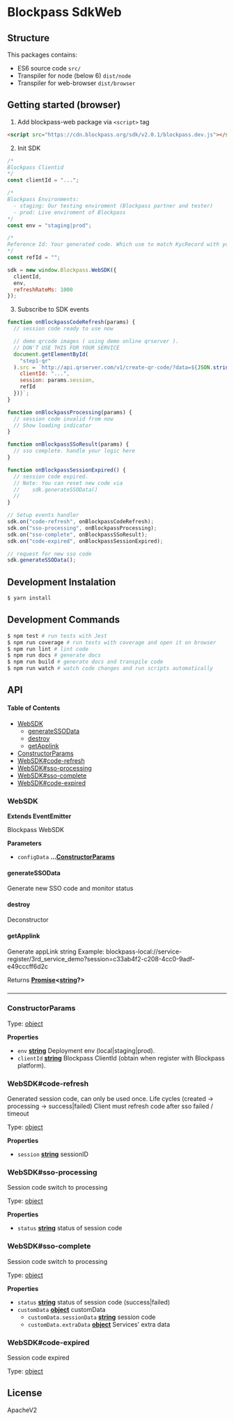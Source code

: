 # Blockpass SdkWeb

## Structure

This packages contains:

-   ES6 source code `src/`
-   Transpiler for node (below 6) `dist/node`
-   Transpiler for web-browser `dist/browser`

## Getting started (browser)

1.  Add blockpass-web package via `<script>` tag

```html
<script src="https://cdn.blockpass.org/sdk/v2.0.1/blockpass.dev.js"></script>
```

2.  Init SDK

```javascript
/*
Blockpass Clientid
*/
const clientId = "...";

/*
Blockpass Environments:
  - staging: Our testing enviroment (Blockpass partner and tester)
  - prod: Live enviroment of Blockpass
*/
const env = "staging|prod";

/*
Reference Id: Your generated code. Which use to match KycRecord with your userId
*/
const refId = "";

sdk = new window.Blockpass.WebSDK({
  clientId,
  env,
  refreshRateMs: 1000
});
```

3.  Subscribe to SDK events

```javascript
function onBlockpassCodeRefresh(params) {
  // session code ready to use now

  // demo qrcode images ( using demo online qrserver ).
  // DON'T USE THIS FOR YOUR SERVICE
  document.getElementById(
    "step1-qr"
  ).src = `http://api.qrserver.com/v1/create-qr-code/?data=${JSON.stringify({
    clientId: "...",
    session: params.session,
    refId
  })}`;
}

function onBlockpassProcessing(params) {
  // session code invalid from now
  // Show loading indicator
}

function onBlockpassSSoResult(params) {
  // sso complete. handle your logic here
}

function onBlockpassSessionExpired() {
  // session code expired.
  // Note: You can reset new code via
  //    sdk.generateSSOData()
  //
}

// Setup events handler
sdk.on("code-refresh", onBlockpassCodeRefresh);
sdk.on("sso-processing", onBlockpassProcessing);
sdk.on("sso-complete", onBlockpassSSoResult);
sdk.on("code-expired", onBlockpassSessionExpired);

// request for new sso code
sdk.generateSSOData();
```

## Development Instalation

```sh
$ yarn install
```

## Development Commands

```sh
$ npm test # run tests with Jest
$ npm run coverage # run tests with coverage and open it on browser
$ npm run lint # lint code
$ npm run docs # generate docs
$ npm run build # generate docs and transpile code
$ npm run watch # watch code changes and run scripts automatically
```

## API

<!-- Generated by documentation.js. Update this documentation by updating the source code. -->

#### Table of Contents

-   [WebSDK](#websdk)
    -   [generateSSOData](#generatessodata)
    -   [destroy](#destroy)
    -   [getApplink](#getapplink)
-   [ConstructorParams](#constructorparams)
-   [WebSDK#code-refresh](#websdkcode-refresh)
-   [WebSDK#sso-processing](#websdksso-processing)
-   [WebSDK#sso-complete](#websdksso-complete)
-   [WebSDK#code-expired](#websdkcode-expired)

### WebSDK

**Extends EventEmitter**

Blockpass WebSDK

**Parameters**

-   `configData` **...[ConstructorParams](#constructorparams)** 

#### generateSSOData

Generate new SSO code and monitor status

#### destroy

Deconstructor

#### getApplink

Generate appLink string
Example: blockpass-local://service-register/3rd_service_demo?session=c33ab4f2-c208-4cc0-9adf-e49cccff6d2c

Returns **[Promise](https://developer.mozilla.org/docs/Web/JavaScript/Reference/Global_Objects/Promise)&lt;[string](https://developer.mozilla.org/docs/Web/JavaScript/Reference/Global_Objects/String)?>** 

### 

* * *

### ConstructorParams

Type: [object](https://developer.mozilla.org/docs/Web/JavaScript/Reference/Global_Objects/Object)

**Properties**

-   `env` **[string](https://developer.mozilla.org/docs/Web/JavaScript/Reference/Global_Objects/String)** Deployment env (local|staging|prod).
-   `clientId` **[string](https://developer.mozilla.org/docs/Web/JavaScript/Reference/Global_Objects/String)** Blockpass ClientId (obtain when register with Blockpass platform).

### WebSDK#code-refresh

Generated session code, can only be used once. Life cycles (created -> processing -> success|failed)
Client must refresh code after sso failed / timeout

Type: [object](https://developer.mozilla.org/docs/Web/JavaScript/Reference/Global_Objects/Object)

**Properties**

-   `session` **[string](https://developer.mozilla.org/docs/Web/JavaScript/Reference/Global_Objects/String)** sessionID

### WebSDK#sso-processing

Session code switch to processing

Type: [object](https://developer.mozilla.org/docs/Web/JavaScript/Reference/Global_Objects/Object)

**Properties**

-   `status` **[string](https://developer.mozilla.org/docs/Web/JavaScript/Reference/Global_Objects/String)** status of session code

### WebSDK#sso-complete

Session code switch to processing

Type: [object](https://developer.mozilla.org/docs/Web/JavaScript/Reference/Global_Objects/Object)

**Properties**

-   `status` **[string](https://developer.mozilla.org/docs/Web/JavaScript/Reference/Global_Objects/String)** status of session code (success|failed)
-   `customData` **[object](https://developer.mozilla.org/docs/Web/JavaScript/Reference/Global_Objects/Object)** customData
    -   `customData.sessionData` **[string](https://developer.mozilla.org/docs/Web/JavaScript/Reference/Global_Objects/String)** session code
    -   `customData.extraData` **[object](https://developer.mozilla.org/docs/Web/JavaScript/Reference/Global_Objects/Object)** Services' extra data

### WebSDK#code-expired

Session code expired

Type: [object](https://developer.mozilla.org/docs/Web/JavaScript/Reference/Global_Objects/Object)

## License

ApacheV2
